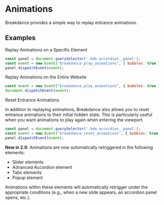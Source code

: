# Animations


Breakdance provides a simple way to replay entrance animations.

## Examples

Replay Animations on a Specific Element

```js
const panel = document.querySelector('.bde-accordion__panel');
const event = new Event("breakdance_play_animations", { bubbles: true });
panel.dispatchEvent(event);
```

Replay Animations on the Entire Website

```js
const event = new Event("breakdance_play_animations", { bubbles: true });
document.dispatchEvent(event);
```

Reset Entrance Animations

In addition to replaying animations, Breakdance also allows you to reset entrance animations to their initial hidden state. This is particularly useful when you want animations to play again when entering the viewport.

```js
const panel = document.querySelector('.bde-accordion__panel');
const event = new Event("breakdance_reset_animations", { bubbles: true });
panel.dispatchEvent(event);
```

**New in 2.0**: Animations are now automatically retriggered in the following elements:
- Slider elements
- Advanced Accordion element
- Tabs elements
- Popup element

Animations within these elements will automatically retrigger under the appropriate conditions (e.g., when a new slide appears, an accordion panel opens, etc.).
